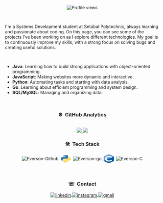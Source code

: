 <p align="center"> 
  <img src="https://komarev.com/ghpvc/?username=eversonrubira&color=blue" alt="Profile views" /> 
</p>
<br />
<p>
I'm a Systems Development student at Setúbal Polytechnic, always learning and passionate about coding. On this page, you can see some of the projects I've been working on as I explore different technologies. My goal is to continuously improve my skills, with a strong focus on solving bugs and creating useful solutions.


</p>
<br />

<p align="center">
 
  - **Java**: Learning how to build strong applications with object-oriented programming.
  - **JavaScript**: Making websites more dynamic and interactive.
  - **Python**: Automating tasks and starting with data analysis.
  - **Go**: Learning about efficient programming and system design.
  - **SQL/MySQL**: Managing and organizing data.

</p>




<br />
<div align="center">
  
### ⚙️ &nbsp;GitHub Analytics
<br />

<div align="center">
  <a href="https://github.com/EversonRubira">
    <img height="150em" src="https://github-readme-stats.vercel.app/api?username=eversonrubira&show_icons=true&theme=cobalt&include_all_commits=true&count_private=true"/>
    <img height="150em" src="https://github-readme-stats.vercel.app/api/top-langs/?username=eversonrubira&layout=compact&langs_count=7&theme=cobalt"/>
    

    
  </a>
</div>

### 🛠 &nbsp;Tech Stack


<div align="center">
  <img align="center" alt="Everson-Github" height="33" width="43" src="https://cdn.jsdelivr.net/gh/devicons/devicon/icons/java/java-original.svg"/>
  <img align="center" alt="Everson-Python" height="30" width="40" src="https://raw.githubusercontent.com/devicons/devicon/master/icons/python/python-original.svg"/>
  <img align="center" alt="Everson-go" height="30" width="40" src="https://cdn.jsdelivr.net/gh/devicons/devicon/icons/go/go-original.svg"/>
  <img align="center" alt="Everson-C" height="30" width="40" src="https://raw.githubusercontent.com/devicons/devicon/master/icons/c/c-original.svg"/>
  <img align="center" alt="Everson-C" height="30" width="40" src="https://cdn.jsdelivr.net/gh/devicons/devicon/icons/javascript/javascript-original.svg"/>
</div>

<br />
<br />

### ☏ &nbsp;Contact

<div align="center">
  <a href="https://linkedin.com/in/eversonrubira" target="_blank">
    <img align="center" src="https://img.shields.io/badge/-eversonrubira-05122A?style=flat&logo=linkedin" alt="linkedin"/>
  </a>
  <a href="https://instagram.com/everson_rubira" target="_blank">
    <img align="center" src="https://img.shields.io/badge/-eversonrubira-05122A?style=flat&logo=instagram" alt="instagram"/>
  </a>
  <a href="mailto:eversonrubira@gmail.com" target="_blank">
    <img align="center" src="https://img.shields.io/badge/-gmail-05122A?style=flat&logo=gmail&logoColor=Red" alt="gmail">
  </a> 
</div>

  
